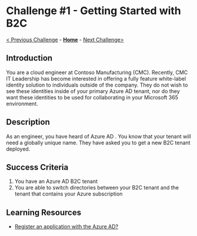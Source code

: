 # Challenge \#1 - Getting Started with B2C

[< Previous Challenge](./00-tenant-setup.md) - **[Home](../README.md)** - [Next Challenge>](./02-test-sign-in.md)

## Introduction

You are a cloud engineer at Contoso Manufacturing (CMC). Recently, CMC IT Leadership has become interested in offering a fully feature white-label identity solution to individuals outside of the company. They do not wish to see these identities inside of your primary Azure AD tenant, nor do they want these identities to be used for collaborating in your Microsoft 365 environment.

## Description

As an engineer, you have heard of Azure AD . You know that your tenant will need a globally unique name. They have asked you to get a new B2C tenant deployed. 

## Success Criteria

1. You have an Azure AD B2C tenant
1. You are able to switch directories between your B2C tenant and the tenant that contains your Azure subscription

## Learning Resources

- [Register an application with the Azure AD?](https://learn.microsoft.com/en-us/azure/active-directory/develop/quickstart-register-app)